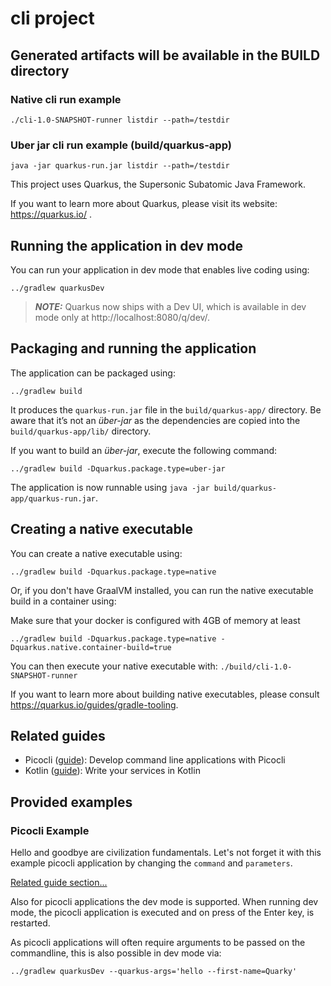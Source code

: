 # cli project

## Generated artifacts will be available in the BUILD directory

### Native cli run example

```shell script
./cli-1.0-SNAPSHOT-runner listdir --path=/testdir
```

### Uber jar cli run example (build/quarkus-app)

```shell script
java -jar quarkus-run.jar listdir --path=/testdir
```

This project uses Quarkus, the Supersonic Subatomic Java Framework.

If you want to learn more about Quarkus, please visit its website: https://quarkus.io/ .

## Running the application in dev mode

You can run your application in dev mode that enables live coding using:

```shell script
../gradlew quarkusDev
```

> **_NOTE:_**  Quarkus now ships with a Dev UI, which is available in dev mode only at http://localhost:8080/q/dev/.

## Packaging and running the application

The application can be packaged using:

```shell script
../gradlew build
```

It produces the `quarkus-run.jar` file in the `build/quarkus-app/` directory. Be aware that it’s not an _über-jar_ as
the dependencies are copied into the `build/quarkus-app/lib/` directory.

If you want to build an _über-jar_, execute the following command:

```shell script
../gradlew build -Dquarkus.package.type=uber-jar
```

The application is now runnable using `java -jar build/quarkus-app/quarkus-run.jar`.

## Creating a native executable

You can create a native executable using:

```shell script
../gradlew build -Dquarkus.package.type=native
```

Or, if you don't have GraalVM installed, you can run the native executable build in a container using:

Make sure that your docker is configured with 4GB of memory at least

```shell script
../gradlew build -Dquarkus.package.type=native -Dquarkus.native.container-build=true
```

You can then execute your native executable with: `./build/cli-1.0-SNAPSHOT-runner`

If you want to learn more about building native executables, please consult https://quarkus.io/guides/gradle-tooling.

## Related guides

- Picocli ([guide](https://quarkus.io/guides/picocli)): Develop command line applications with Picocli
- Kotlin ([guide](https://quarkus.io/guides/kotlin)): Write your services in Kotlin

## Provided examples

### Picocli Example

Hello and goodbye are civilization fundamentals. Let's not forget it with this example picocli application by changing
the <code>command</code> and <code>parameters</code>.

[Related guide section...](https://quarkus.io/guides/picocli#command-line-application-with-multiple-commands)

Also for picocli applications the dev mode is supported. When running dev mode, the picocli application is executed and
on press of the Enter key, is restarted.

As picocli applications will often require arguments to be passed on the commandline, this is also possible in dev mode
via:

```shell script
../gradlew quarkusDev --quarkus-args='hello --first-name=Quarky'
```
